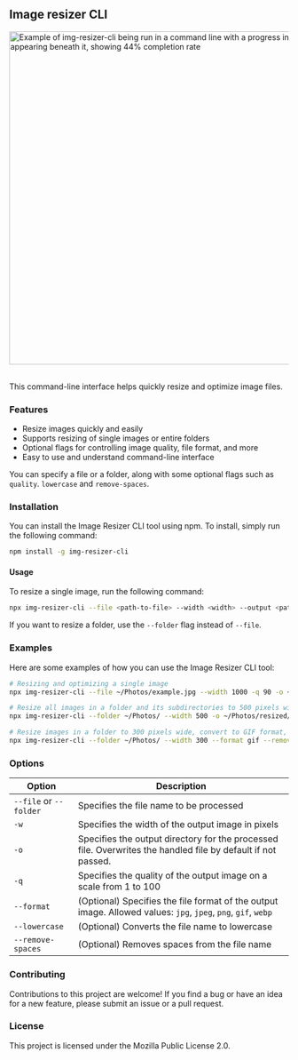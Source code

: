 ## Image resizer CLI

<img src="https://user-images.githubusercontent.com/13340707/229492260-2fc64739-8039-491b-80d0-73fd47d8eac8.png" alt="Example of img-resizer-cli being run in a command line with a progress indicating appearing beneath it, showing 44% completion rate" width="600">
<br />
<br />

This command-line interface helps quickly resize and optimize image files.

### Features

- Resize images quickly and easily
- Supports resizing of single images or entire folders
- Optional flags for controlling image quality, file format, and more
- Easy to use and understand command-line interface

You can specify a file or a folder, along with some optional flags such as `quality`. `lowercase` and `remove-spaces`.

### Installation

You can install the Image Resizer CLI tool using npm. To install, simply run the following command:

```bash
npm install -g img-resizer-cli
```

#### Usage

To resize a single image, run the following command:

```bash
npx img-resizer-cli --file <path-to-file> --width <width> --output <path-to-output-folder>
```

If you want to resize a folder, use the `--folder` flag instead of `--file`.

### Examples

Here are some examples of how you can use the Image Resizer CLI tool:

```bash
# Resizing and optimizing a single image
npx img-resizer-cli --file ~/Photos/example.jpg --width 1000 -q 90 -o ~/Photos/resized/

# Resize all images in a folder and its subdirectories to 500 pixels wide and output to a different folder
npx img-resizer-cli --folder ~/Photos/ --width 500 -o ~/Photos/resized/

# Resize images in a folder to 300 pixels wide, convert to GIF format, and remove spaces from the file names
npx img-resizer-cli --folder ~/Photos/ --width 300 --format gif --remove-spaces
```

### Options

| Option                 | Description                                                                                                   |
| ---------------------- | ------------------------------------------------------------------------------------------------------------- |
| `--file` or `--folder` | Specifies the file name to be processed                                                                       |
| `-w`                   | Specifies the width of the output image in pixels                                                             |
| `-o`                   | Specifies the output directory for the processed file. Overwrites the handled file by default if not passed.  |
| `-q`                   | Specifies the quality of the output image on a scale from 1 to 100                                            |
| `--format`             | (Optional) Specifies the file format of the output image. Allowed values: `jpg`, `jpeg`, `png`, `gif`, `webp` |
| `--lowercase`          | (Optional) Converts the file name to lowercase                                                                |
| `--remove-spaces`      | (Optional) Removes spaces from the file name                                                                  |

### Contributing

Contributions to this project are welcome! If you find a bug or have an idea for a new feature, please submit an issue or a pull request.

### License

This project is licensed under the Mozilla Public License 2.0.
